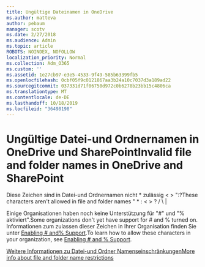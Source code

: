 ```yaml
---
title: Ungültige Dateinamen in OneDrive
ms.author: matteva
author: pebaum
manager: scotv
ms.date: 2/27/2018
ms.audience: Admin
ms.topic: article
ROBOTS: NOINDEX, NOFOLLOW
localization_priority: Normal
ms.collection: Adm_O365
ms.custom: ''
ms.assetid: 1e27cb97-e3e5-4533-9f49-585b63399fb5
ms.openlocfilehash: 0cbf05f9c0121867aa3b24a10c7037d3a189ad22
ms.sourcegitcommit: 037331d71f06750d972c0b6278b23bb15c4806ca
ms.translationtype: MT
ms.contentlocale: de-DE
ms.lasthandoff: 10/18/2019
ms.locfileid: "36498198"
---
```

# <a name="invalid-file-and-folder-names-in-onedrive-and-sharepoint"></a><span data-ttu-id="23b2a-102">Ungültige Datei-und Ordnernamen in OneDrive und SharePoint</span><span class="sxs-lookup"><span data-stu-id="23b2a-102">Invalid file and folder names in OneDrive and SharePoint</span></span>

<span data-ttu-id="23b2a-103">Diese Zeichen sind in Datei-und Ordnernamen nicht \* zulässig \< \> ":?</span><span class="sxs-lookup"><span data-stu-id="23b2a-103">These characters aren't allowed in file and folder names " \* : \< \> ?</span></span> <span data-ttu-id="23b2a-104">/ \ |</span><span class="sxs-lookup"><span data-stu-id="23b2a-104"></span></span> 
  
<span data-ttu-id="23b2a-105">Einige Organisationen haben noch keine Unterstützung für "#" und "% aktiviert".</span><span class="sxs-lookup"><span data-stu-id="23b2a-105">Some organizations don't yet have support for # and % turned on.</span></span> <span data-ttu-id="23b2a-106">Informationen zum zulassen dieser Zeichen in Ihrer Organisation finden Sie unter [Enabling # and% Support](https://go.microsoft.com/fwlink/?linkid=862611).</span><span class="sxs-lookup"><span data-stu-id="23b2a-106">To learn how to allow these characters in your organization, see [Enabling # and % Support](https://go.microsoft.com/fwlink/?linkid=862611).</span></span> 
  
[<span data-ttu-id="23b2a-107">Weitere Informationen zu Datei-und Ordner Namenseinschränkungen</span><span class="sxs-lookup"><span data-stu-id="23b2a-107">More info about file and folder name restrictions</span></span>](https://go.microsoft.com/fwlink/?linkid=866430)
  

